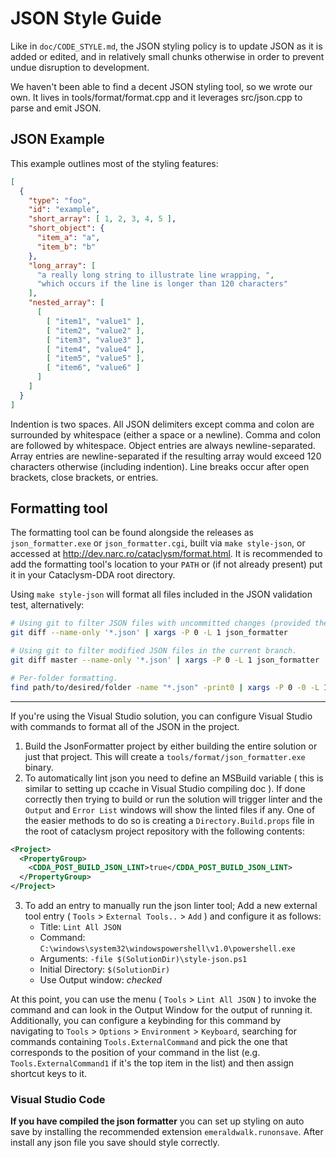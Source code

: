 # JSON Style Guide

Like in `doc/CODE_STYLE.md`, the JSON styling policy is to update JSON as it is added or edited, and in relatively small chunks otherwise in order to prevent undue disruption to development.

We haven't been able to find a decent JSON styling tool, so we wrote our own.  It lives in tools/format/format.cpp and it leverages src/json.cpp to parse and emit JSON.

## JSON Example

This example outlines most of the styling features:

```json
[
  {
    "type": "foo",
    "id": "example",
    "short_array": [ 1, 2, 3, 4, 5 ],
    "short_object": {
      "item_a": "a",
      "item_b": "b"
    },
    "long_array": [
      "a really long string to illustrate line wrapping, ",
      "which occurs if the line is longer than 120 characters"
    ],
    "nested_array": [
      [
        [ "item1", "value1" ],
        [ "item2", "value2" ],
        [ "item3", "value3" ],
        [ "item4", "value4" ],
        [ "item5", "value5" ],
        [ "item6", "value6" ]
      ]
    ]
  }
]
```
Indention is two spaces.
All JSON delimiters except comma and colon are surrounded by whitespace (either a space or a newline).
Comma and colon are followed by whitespace.
Object entries are always newline-separated.
Array entries are newline-separated if the resulting array would exceed 120 characters otherwise (including indention).
Line breaks occur after open brackets, close brackets, or entries.

## Formatting tool

The formatting tool can be found alongside the releases as `json_formatter.exe` or `json_formatter.cgi`, built via `make style-json`, or accessed at <http://dev.narc.ro/cataclysm/format.html>.  It is recommended to add the formatting tool's location to your `PATH` or (if not already present) put it in your Cataclysm-DDA root directory.

Using `make style-json` will format all files included in the JSON validation test, alternatively:
```sh
# Using git to filter JSON files with uncommitted changes (provided there are no spaces in the file or directory names).
git diff --name-only '*.json' | xargs -P 0 -L 1 json_formatter

# Using git to filter modified JSON files in the current branch.
git diff master --name-only '*.json' | xargs -P 0 -L 1 json_formatter

# Per-folder formatting.
find path/to/desired/folder -name "*.json" -print0 | xargs -P 0 -0 -L 1 json_formatter
```
---
If you're using the Visual Studio solution, you can configure Visual Studio with
commands to format all of the JSON in the project.

1. Build the JsonFormatter project by either building the entire solution or
   just that project. This will create a `tools/format/json_formatter.exe`
   binary.
2. To automatically lint json you need to define an MSBuild variable ( this is similar to setting up ccache in Visual Studio compiling doc ).
If done correctly then trying to build or run the solution will trigger linter and the `Output` and `Error List` windows will show the linted files if any.
One of the easier methods to do so is creating a `Directory.Build.props` file in the root of cataclysm project repository with the following contents:
```xml
<Project>
  <PropertyGroup>
    <CDDA_POST_BUILD_JSON_LINT>true</CDDA_POST_BUILD_JSON_LINT>
  </PropertyGroup>
</Project>
```
3. To add an entry to manually run the json linter tool; Add a new external tool entry ( `Tools` > `External Tools..` > `Add` ) and
   configure it as follows:
   * Title: `Lint All JSON`
   * Command: `C:\windows\system32\windowspowershell\v1.0\powershell.exe`
   * Arguments: `-file $(SolutionDir)\style-json.ps1`
   * Initial Directory: `$(SolutionDir)`
   * Use Output window: *checked*

At this point, you can use the menu ( `Tools` > `Lint All JSON` ) to invoke the
command and can look in the Output Window for the output of running it.
Additionally, you can configure a keybinding for this command by navigating to
`Tools` > `Options` > `Environment` > `Keyboard`, searching for commands
containing `Tools.ExternalCommand` and pick the one that corresponds to the
position of your command in the list (e.g. `Tools.ExternalCommand1` if it's the
top item in the list) and then assign shortcut keys to it.

### Visual Studio Code
**If you have compiled the json formatter** you can set up styling on auto save by installing the recommended extension `emeraldwalk.runonsave`. After install any json file you save should style correctly.
